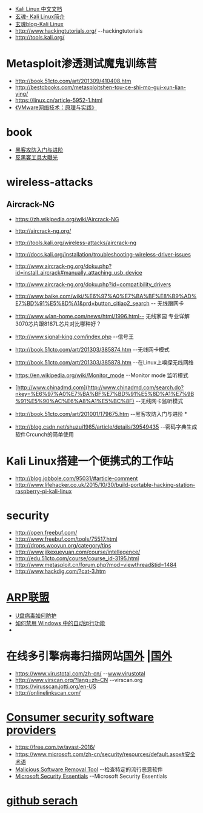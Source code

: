 * [Kali Linux 中文文档](https://www.gitbook.com/book/wizardforcel/kali-linux-doc/details)
* [玄魂- Kali Linux简介](http://drops.wooyun.org/tips/826)
* [玄魂blog-Kali Linux](http://www.cnblogs.com/xuanhun/tag/Kali%20Linux/)
* http://www.hackingtutorials.org/  --hackingtutorials
* http://tools.kali.org/

# Metasploit渗透测试魔鬼训练营
* http://book.51cto.com/art/201309/410408.htm
* http://bestcbooks.com/metasploitshen-tou-ce-shi-mo-gui-xun-lian-ying/
* https://linux.cn/article-5952-1.html
 * [《VMware网络技术：原理与实践》](http://yun.baidu.com/share/home?uk=1394272215&view=share#category/type=0)

# book
* [黑客攻防入门与进阶](http://book.51cto.com/art/201001/179675.htm)
* [反黑客工具大曝光](http://book.51cto.com/art/201506/478921.htm)
# wireless-attacks

## Aircrack-NG

*	https://zh.wikipedia.org/wiki/Aircrack-NG
*	http://aircrack-ng.org/
*	http://tools.kali.org/wireless-attacks/aircrack-ng
*	http://docs.kali.org/installation/troubleshooting-wireless-driver-issues
*	http://www.aircrack-ng.org/doku.php?id=install_aircrack#manually_attaching_usb_device
*	http://www.aircrack-ng.org/doku.php?id=compatibility_drivers
*	http://www.baike.com/wiki/%E6%97%A0%E7%BA%BF%E8%B9%AD%E7%BD%91%E5%8D%A1&prd=button_citiao2_search  -- 无线蹭网卡
*	http://www.wlan-home.com/news/html/1996.html-- 无线家园 专业详解3070芯片跟8187L芯片对比哪种好？
*	http://www.signal-king.com/index.php --信号王
*	http://book.51cto.com/art/201303/385874.htm  --无线网卡模式
*	http://book.51cto.com/art/201303/385878.htm  --在Linux上嗅探无线网络
*	https://en.wikipedia.org/wiki/Monitor_mode   --Monitor mode 监听模式
*	[http://www.chinadmd.com](http://www.chinadmd.com/search.do?nkey=%E6%97%A0%E7%BA%BF%E7%BD%91%E5%8D%A1%E7%9B%91%E5%90%AC%E6%A8%A1%E5%BC%8F) --无线网卡监听模式
*	http://book.51cto.com/art/201001/179675.htm  --黑客攻防入门与进阶 *	

*	http://blog.csdn.net/shuzui1985/article/details/39549435   --密码字典生成软件Crcunch的简单使用

# Kali Linux搭建一个便携式的工作站
* http://blog.jobbole.com/95031/#article-comment
* http://www.lifehacker.co.uk/2015/10/30/build-portable-hacking-station-raspberry-pi-kali-linux

# security
 * http://open.freebuf.com/
 * http://www.freebuf.com/tools/75517.html
 * http://drops.wooyun.org/category/tips
 * http://www.jikexueyuan.com/course/intellegence/
 * http://edu.51cto.com/course/course_id-3195.html
 * http://www.metasploit.cn/forum.php?mod=viewthread&tid=1484
 * http://www.hackdig.com/?cat-3.htm

# [ARP联盟](http://www.arpun.com/article/list_1_149.html)

 * [U盘病毒如何防护](http://www.arpun.com/article/16312.html)
  * [如何禁用 Windows 中的自动运行功能](https://support.microsoft.com/zh-cn/kb/967715)
  * 

# 在线多引擎病毒扫描网站[国外](http://www.ipc.me/4-scan-website.html) |[国外](http://www.xiazaiba.com/virusscan.html)
* https://www.virustotal.com/zh-cn/ --www.virustotal
* http://www.virscan.org/?lang=zh-CN --virscan.org
* https://virusscan.jotti.org/en-US
* http://onlinelinkscan.com/

# [Consumer security software providers](http://windows.microsoft.com/en-gb/windows/antivirus-partners#AVtabs=win7)
* https://free.com.tw/avast-2016/
* https://www.microsoft.com/zh-cn/security/resources/default.aspx#安全术语
* [Malicious Software Removal Tool](https://www.microsoft.com/zh-cn/download/malicious-software-removal-tool-details.aspx?id=9905) --检查特定的流行恶意软件
* [Microsoft Security Essentials](http://windows.microsoft.com/zh-cn/windows/security-essentials-download) --Microsoft Security Essentials

# [github serach](https://linux.cn/article-6311-1.html)
